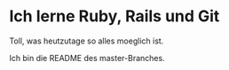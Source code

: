 # Ich lerne Ruby, Rails und Git
Toll, was heutzutage so alles moeglich ist.

Ich bin die README des master-Branches.